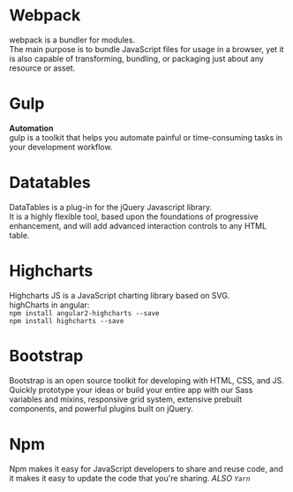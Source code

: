 # Webpack

webpack is a bundler for modules. <br>
The main purpose is to bundle JavaScript files for usage in a browser, yet it is also capable of transforming, bundling, or packaging just about any resource or asset.


# Gulp

**Automation**<br>
gulp is a toolkit that helps you automate painful or time-consuming tasks in your development workflow.


# Datatables

DataTables is a plug-in for the jQuery Javascript library. <br>
It is a highly flexible tool, based upon the foundations of progressive enhancement, and will add advanced interaction controls to any HTML table.


# Highcharts

Highcharts JS is a JavaScript charting library based on SVG.<br>
highCharts in angular:<br>
`npm install angular2-highcharts --save`<br>
`npm install highcharts --save`


# Bootstrap

Bootstrap is an open source toolkit for developing with HTML, CSS, and JS. <br>
Quickly prototype your ideas or build your entire app with our Sass variables and mixins, responsive grid system, extensive prebuilt components, and powerful plugins built on jQuery.


# Npm

Npm makes it easy for JavaScript developers to share and reuse code, and it makes it easy to update the code that you're sharing. *ALSO `Yarn`*